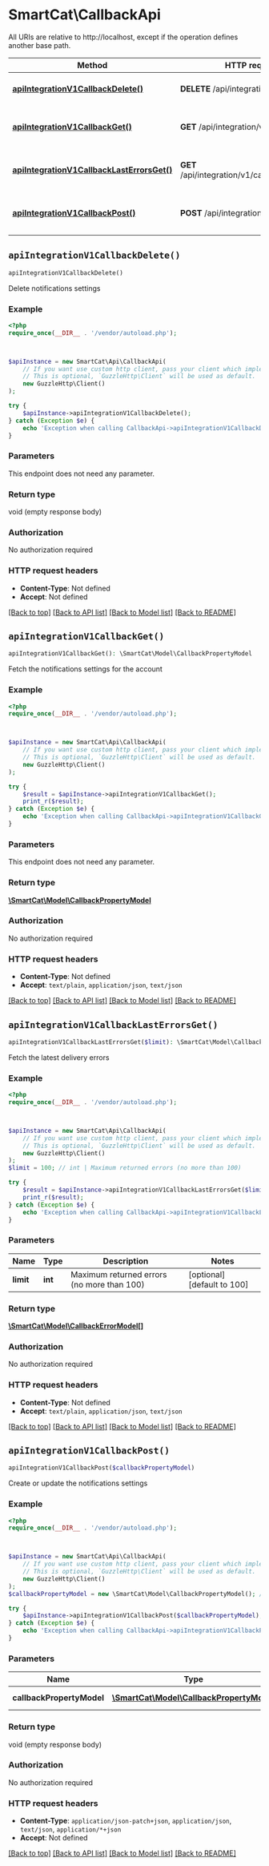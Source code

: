 # SmartCat\CallbackApi

All URIs are relative to http://localhost, except if the operation defines another base path.

| Method | HTTP request | Description |
| ------------- | ------------- | ------------- |
| [**apiIntegrationV1CallbackDelete()**](CallbackApi.md#apiIntegrationV1CallbackDelete) | **DELETE** /api/integration/v1/callback | Delete notifications settings |
| [**apiIntegrationV1CallbackGet()**](CallbackApi.md#apiIntegrationV1CallbackGet) | **GET** /api/integration/v1/callback | Fetch the notifications settings for the account |
| [**apiIntegrationV1CallbackLastErrorsGet()**](CallbackApi.md#apiIntegrationV1CallbackLastErrorsGet) | **GET** /api/integration/v1/callback/lastErrors | Fetch the latest delivery errors |
| [**apiIntegrationV1CallbackPost()**](CallbackApi.md#apiIntegrationV1CallbackPost) | **POST** /api/integration/v1/callback | Create or update the notifications settings |


## `apiIntegrationV1CallbackDelete()`

```php
apiIntegrationV1CallbackDelete()
```

Delete notifications settings

### Example

```php
<?php
require_once(__DIR__ . '/vendor/autoload.php');



$apiInstance = new SmartCat\Api\CallbackApi(
    // If you want use custom http client, pass your client which implements `GuzzleHttp\ClientInterface`.
    // This is optional, `GuzzleHttp\Client` will be used as default.
    new GuzzleHttp\Client()
);

try {
    $apiInstance->apiIntegrationV1CallbackDelete();
} catch (Exception $e) {
    echo 'Exception when calling CallbackApi->apiIntegrationV1CallbackDelete: ', $e->getMessage(), PHP_EOL;
}
```

### Parameters

This endpoint does not need any parameter.

### Return type

void (empty response body)

### Authorization

No authorization required

### HTTP request headers

- **Content-Type**: Not defined
- **Accept**: Not defined

[[Back to top]](#) [[Back to API list]](../../README.md#endpoints)
[[Back to Model list]](../../README.md#models)
[[Back to README]](../../README.md)

## `apiIntegrationV1CallbackGet()`

```php
apiIntegrationV1CallbackGet(): \SmartCat\Model\CallbackPropertyModel
```

Fetch the notifications settings for the account

### Example

```php
<?php
require_once(__DIR__ . '/vendor/autoload.php');



$apiInstance = new SmartCat\Api\CallbackApi(
    // If you want use custom http client, pass your client which implements `GuzzleHttp\ClientInterface`.
    // This is optional, `GuzzleHttp\Client` will be used as default.
    new GuzzleHttp\Client()
);

try {
    $result = $apiInstance->apiIntegrationV1CallbackGet();
    print_r($result);
} catch (Exception $e) {
    echo 'Exception when calling CallbackApi->apiIntegrationV1CallbackGet: ', $e->getMessage(), PHP_EOL;
}
```

### Parameters

This endpoint does not need any parameter.

### Return type

[**\SmartCat\Model\CallbackPropertyModel**](../Model/CallbackPropertyModel.md)

### Authorization

No authorization required

### HTTP request headers

- **Content-Type**: Not defined
- **Accept**: `text/plain`, `application/json`, `text/json`

[[Back to top]](#) [[Back to API list]](../../README.md#endpoints)
[[Back to Model list]](../../README.md#models)
[[Back to README]](../../README.md)

## `apiIntegrationV1CallbackLastErrorsGet()`

```php
apiIntegrationV1CallbackLastErrorsGet($limit): \SmartCat\Model\CallbackErrorModel[]
```

Fetch the latest delivery errors

### Example

```php
<?php
require_once(__DIR__ . '/vendor/autoload.php');



$apiInstance = new SmartCat\Api\CallbackApi(
    // If you want use custom http client, pass your client which implements `GuzzleHttp\ClientInterface`.
    // This is optional, `GuzzleHttp\Client` will be used as default.
    new GuzzleHttp\Client()
);
$limit = 100; // int | Maximum returned errors (no more than 100)

try {
    $result = $apiInstance->apiIntegrationV1CallbackLastErrorsGet($limit);
    print_r($result);
} catch (Exception $e) {
    echo 'Exception when calling CallbackApi->apiIntegrationV1CallbackLastErrorsGet: ', $e->getMessage(), PHP_EOL;
}
```

### Parameters

| Name | Type | Description  | Notes |
| ------------- | ------------- | ------------- | ------------- |
| **limit** | **int**| Maximum returned errors (no more than 100) | [optional] [default to 100] |

### Return type

[**\SmartCat\Model\CallbackErrorModel[]**](../Model/CallbackErrorModel.md)

### Authorization

No authorization required

### HTTP request headers

- **Content-Type**: Not defined
- **Accept**: `text/plain`, `application/json`, `text/json`

[[Back to top]](#) [[Back to API list]](../../README.md#endpoints)
[[Back to Model list]](../../README.md#models)
[[Back to README]](../../README.md)

## `apiIntegrationV1CallbackPost()`

```php
apiIntegrationV1CallbackPost($callbackPropertyModel)
```

Create or update the notifications settings

### Example

```php
<?php
require_once(__DIR__ . '/vendor/autoload.php');



$apiInstance = new SmartCat\Api\CallbackApi(
    // If you want use custom http client, pass your client which implements `GuzzleHttp\ClientInterface`.
    // This is optional, `GuzzleHttp\Client` will be used as default.
    new GuzzleHttp\Client()
);
$callbackPropertyModel = new \SmartCat\Model\CallbackPropertyModel(); // \SmartCat\Model\CallbackPropertyModel | Notifications settings

try {
    $apiInstance->apiIntegrationV1CallbackPost($callbackPropertyModel);
} catch (Exception $e) {
    echo 'Exception when calling CallbackApi->apiIntegrationV1CallbackPost: ', $e->getMessage(), PHP_EOL;
}
```

### Parameters

| Name | Type | Description  | Notes |
| ------------- | ------------- | ------------- | ------------- |
| **callbackPropertyModel** | [**\SmartCat\Model\CallbackPropertyModel**](../Model/CallbackPropertyModel.md)| Notifications settings | |

### Return type

void (empty response body)

### Authorization

No authorization required

### HTTP request headers

- **Content-Type**: `application/json-patch+json`, `application/json`, `text/json`, `application/*+json`
- **Accept**: Not defined

[[Back to top]](#) [[Back to API list]](../../README.md#endpoints)
[[Back to Model list]](../../README.md#models)
[[Back to README]](../../README.md)
